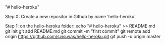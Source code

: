 "# hello-heroku" 

Step 0: Create a new repositor in Github by name 'hello-heroku'

Step 1: on the hello-heroku folder:
	echo "# hello-heroku" >> README.md
	git init
	git add README.md
	git commit -m "first commit"
	git remote add origin https://github.com/svisuvas/hello-heroku.git
	git push -u origin master
